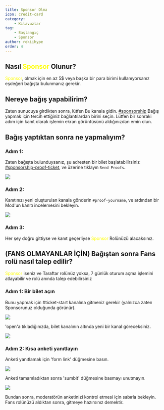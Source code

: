 ```yaml
---
title: Sponsor Olma
icon: credit-card
category:
    - Kılavuzlar
tag:
    - Başlangıç
    - Sponsor
author: rekiihype
order: 4
---
```


## Nasıl <span style='color:yellow;'>Sponsor</span> Olunur?

<span style='color:yellow;'>Sponsor</span>, olmak için en az 5$ veya başka bir para birimi kullanıyorsanız eşdeğeri bağışta bulunmanız gerekir.

## Nereye bağış yapabilirim?

Zaten sunucuya girdikten sonra, lütfen Bu kanala gidin. [#sponsorship](https://discord.com/channels/1069057220802781265/1097565269985071205) Bağış yapmak için tercih ettiğiniz bağlantılardan birini seçin. Lütfen bir sonraki adım için kanıt olarak işlemin ekran görüntüsünü aldığınızdan emin olun.

## Bağış yaptıktan sonra ne yapmalıyım?

### Adım 1:

Zaten bağışta bulunduysanız, şu adresten bir bilet başlatabilirsiniz [#sponsorship-proof-ticket](https://discord.com/channels/1069057220802781265/1195466175954550885), ve üzerine tıklayın `Send Proofs`.

![](/assets/images/docs/202312/sponsor-new.png)

### Adım 2:

Kanıtınızı yeni oluşturulan kanala gönderin `#proof-yourname`, ve ardından bir Mod'un kanıtı incelemesini bekleyin.

![](/assets/images/docs/202312/sponsor-new2.png)

### Adım 3:

Her şey doğru gittiyse ve kanıt geçerliyse <span style='color:yellow;'>Sponsor</span> Rolünüzü alacaksınız.

## (FANS OLMAYANLAR İÇİN) Bağıştan sonra Fans rolü nasıl talep edilir?

<span style='color:yellow;'>Sponsor</span> iseniz ve Taraftar rolünüz yoksa, 7 günlük oturum açma işlemini atlayabilir ve rolü anında talep edebilirsiniz

### Adım 1: Bir bilet açın

Bunu yapmak için #ticket-start kanalına gitmeniz gerekir (yalnızca zaten Sponsorunuz olduğunda görünür).

[![](https://i.postimg.cc/NfkzJDyd/openticket1.png)](https://postimg.cc/dLD6D8jC)

'open'a tıkladığınızda, bilet kanalının altında yeni bir kanal göreceksiniz.

[![](https://i.postimg.cc/Vk7H1NWM/openticket2.png)](https://postimg.cc/sMhJ4s8D)

### Adım 2: Kısa anketi yanıtlayın

Anketi yanıtlamak için 'form link' düğmesine basın.

[![](https://i.postimg.cc/qRKm8xVX/openticket4.png)](https://postimg.cc/mzbN4Mrt)

Anketi tamamladıktan sonra 'sumbit' düğmesine basmayı unutmayın.

[![](https://i.postimg.cc/GpHgp1Xf/openticket5.png)](https://postimg.cc/GBnxM6wP)

Bundan sonra, moderatörün anketinizi kontrol etmesi için sabırla bekleyin. Fans rolünüzü aldıktan sonra, gitmeye hazırsınız demektir.
